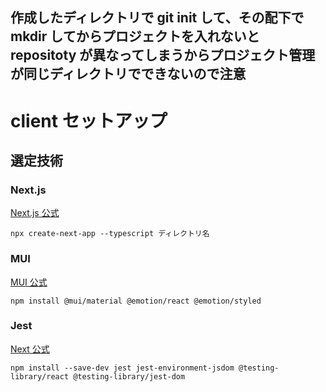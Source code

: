 ## 作成したディレクトリで git init して、その配下で mkdir してからプロジェクトを入れないと repositoty が異なってしまうからプロジェクト管理が同じディレクトリでできないので注意

# client セットアップ

## 選定技術

### Next.js

[Next.js 公式](https://nextjs.org/docs#automatic-setup)

```Dir:client
npx create-next-app --typescript ディレクトリ名
```

### MUI

[MUI 公式](https://mui.com/)

```Dir:client
npm install @mui/material @emotion/react @emotion/styled
```

### Jest

[Next 公式](https://nextjs.org/docs/testing#setting-up-jest-with-the-rust-compiler)

```Dir:client
npm install --save-dev jest jest-environment-jsdom @testing-library/react @testing-library/jest-dom
```
